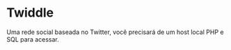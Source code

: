 # Twiddle
Uma rede social baseada no Twitter, você precisará de um host local PHP e SQL para acessar.
